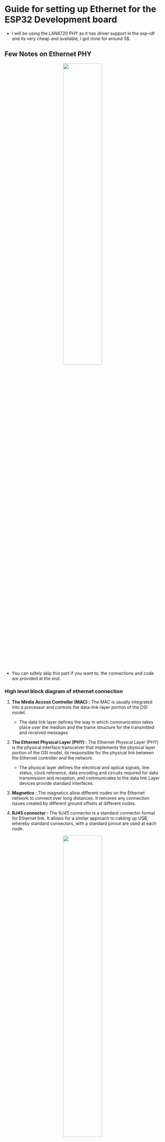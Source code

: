 # Guide for setting up Ethernet for the ESP32 Development board

- I will be using the LAN8720 PHY as it has driver support in the esp-idf and its very cheap and available, I got mine for around 5$.

## Few Notes on Ethernet PHY

<p align="center">
  <img src="./Images/Internet_Model.png"
       width="50%" 
       style="border-radius: 30px;"/>
</p>

* You can safely skip this part if you want to, the connections and code are provided at the end.

### High level block diagram of ethernet connection 

1. **The Media Access Controller (MAC) :** The MAC is usually integrated into a processor and controls the data-link-layer portion of the OSI model. 
    * The data link layer defines the way in which communication takes place over the medium and the frame structure for the transmitted and received messages

2. **The Ethernet Physical Layer (PHY) :** The Ethernet Physical Layer (PHY) is the physical interface transceiver that implements the physical layer portion of the OSI model, its responsible for the physical link between the Ethernet controller and the network.
    * The physical layer defines the electrical and optical signals, line status, clock reference, data encoding and circuits required for data transmission and reception, and communicates to the data link Layer devices provide standard interfaces.

3. **Magnetics :** The magnetics allow different nodes on the Ethernet network to connect over long distances. It
removes any connection issues created by different ground offsets at different nodes.

4. **RJ45 connector :** The RJ45 connector is a standard connector format for Ethernet link. It allows for a similar
approach to cabling up USB, whereby standard connectors, with a standard pinout are used at each node.

<p align="center">
  <img src="./Images/itemeditorimage_5d373394092bf.webp"
       width="50%" 
       style="border-radius: 30px;"/>
</p>

* The ESP32 already contains an Internal Ethernet Media Access Controller (MAC) and it can send and recieve data by using the external Ethernet PHY (physical layer), here comes the role of the LAN8720 which provides everything from the PHY to the RJ45 Connector in a small easy to use package

* **The communication between MAC and PHY can have diverse choices:**
    * **MII** (Media Independent Interface)
    * **RMII** (Reduced Media Independent Interface)

<p align="center">
  <img src="./Images/image.png"
       width="75%" 
       style="border-radius: 30px;"/>
</p>


* **MII has two signal interfaces :**
    * **A Data Interface :** for sending and receiving Ethernet frame data.
    * **A PHY management interface (MDIO also known as SMI or MIIM):** used to read and write the control and status registers of the PHY in order to configure each PHY before Operation, and to monitor link status during operation.
    * **From the hardware point of view, the MIIM consists of the following two signals :** 
        * **MDC :** Management Data clock that is driven by the MAC device to the PHY (25 MHz clock).
        * **MDIO data :** Management Data Input/output, the PHY drives it to provide register data.

![alt text](./Images/image-1.png)

* The Reduced Media-Independent Interface (RMII) specification reduces the number of pins between the microcontroller’s external peripherals and the external PHY at a data transmission rate of 10 Mbit/s or 100 Mbit/s. 

* MII includes 16 pins that contain data and control signals, RMII specification reduces it to 7.

* **RMII has the following features:**
    * Support for an operating rate of 10 Mbit/s or 100 Mbit/s
    * The reference clock frequency **must be 50 MHz**.
    * The same reference clock must be provided externally both to the MAC and the external Ethernet PHY.
    * It provides independent 2-bit-wide Tx and Rx data paths.

![alt text](./Images/image-2.png)

## Ways to Generate the Reference Clock

1- Using an externally connected 50MHz crystal oscillator which can be used for both the PHY and MAC

<p align="center">
  <img src="./Images/image-3.png"
       width="50%" "/>
</p>

2- Using an externally lower cost 25MHz fundamental crystal and The PHY outputs a 50MHz clock output to the MAC

<p align="center">
  <img src="./Images/image-4.png"
       width="75%" "/>
</p>

3- Internal MAC can generate the reference clock using an internal high-precision PLL and feed it to the PHY.


<p align="center">
  <img src="./Images/image-5.png"
       width="70%" "/>
</p>

---

# Problem 

![alt text](./Images/image-6.png)

![alt text](./Images/image-7.png)

- The LAN8720 board contains an external 50 MHz oscillator so the first way to generate reference clock is the logical option, but !

* `GPIO0` is the only choice to input the reference clock in the ESP32
    * But the `GPIO0` pin have an important role in selecting the Bootloader Mode as the esp32 will enter the serial bootloader (programming mode) when `GPIO0` is held low on reset, otherwise it will run the program in flash.
 
* The famous workaround for this issue is to disable the reference clk in hardware by default and then re-enable it at the driver installation stage. 
    * This can be done using the `Enable` pin of the oscillator, you can connect it to the `NC` (not connected) pin of the LAN8720 and use an extra pin (power pin) in the ESP32 to re-enable the oscillator while installing the driver 

* Sautter made an excellent demonstration here to this workaround :
    - [Sautter LAN8720](https://sautter.com/blog/ethernet-on-esp32-using-lan8720/)

* **This workaround is problematic for me for two reasons :**

1- I am using the dev-kit-v1 board which has no `GPIO0` and I didnt really want to solder my chip

![alt text](./Images/image-8.png)

![alt text](./Images/image-9.png)

2- it requires a modification to the ethernet driver and an extra "power pin" which I didnt like.

## Another Solution

* In the espressif docs I noticed an Important paragraph

> What is more, if you are not using PSRAM in your design, GPIO16 and GPIO17 are also available to output the reference clock.

- Using the third way of generating the reference clock, I wont really need the 50 MHz of the external oscillator I can use the ESP32 internal PLL to generate the reference clock and avoid the headache of `GPIO0` all together 
- My DEVKIT contained `GPIO17` which outputs an Inverted output of 50MHz APLL clock which was found the most stable option for long signal wires.

- The only thing needed was to disable the external oscillator all together and use the ESP32 clock instead.

![alt text](./Images/image-10.png)

- After examining the datasheet you can remove connection by moving the 330 ohm resistors 

- I didnt want to modify the board so I just connected the enable pin of the oscillator to the `NC` and just grounded the `NC` permanently.

![alt text](./Images/image-11.png)

## Wiring

| GPIO   | RMII Signal | Notes        |
| ------ | ----------- | ------------ |
| GPIO21 | TX_EN       | EMAC_TX_EN   |
| GPIO19 | TX0         | EMAC_TXD0    |
| GPIO22 | TX1         | EMAC_TXD1    |
| GPIO25 | RX0         | EMAC_RXD0    |
| GPIO26 | RX1         | EMAC_RXD1    |
| GPIO27 | CRS_DV      | EMAC_RX_DRV  |


| GPIO   | Function             | Notes        |
| ------ | -------------------- | ------------ |
| GPIO17 | EMAC_CLK_180         | REFCLK       |

* SMI (Serial Management Interface) wiring is not fixed. You may need to changed it according to your board schematic. By default they're connected as follows:

| GPIO   | SMI Signal  | Notes         |
| ------ | ----------- | ------------- |
| GPIO23 | MDC         | Output to PHY |
| GPIO18 | MDIO        | Bidirectional |

* Dont forget to connect the Enable pin of the Oscillator to the `NC` in LAN8720 and connect the `NC` to the ESP32 `GND`


![alt text](./Images/image-12.png)



## Performance
* I honestly didnt expect much because the traces was very long but the result was acceptable to me.
    * I tested it extensively for long periods and I didnt notice any drops or weird behaviour.

### Latency 
![alt text](./Images/image-13.png)

### Throughput
![alt text](./Images/image-14.png)
* Using the iperf example 

## Code
* I am here using the esp-idf, this a minimal driver extracted from the examples.

```c
#include <stdio.h>
#include <stdint.h>
#include <stddef.h>
#include <string.h>

#include "freertos/FreeRTOS.h"
#include "freertos/task.h"
#include "freertos/semphr.h"
#include "freertos/queue.h"
#include "freertos/event_groups.h"

#include "esp_netif.h"
#include "esp_eth.h"
#include "esp_wifi.h"
#include "esp_system.h"
#include "nvs_flash.h"
#include "esp_event.h"
#include "esp_log.h"
#include "esp_eth_driver.h"
#include "esp_check.h"
#include "esp_mac.h"

#include "lwip/sockets.h"
#include "lwip/dns.h"
#include "lwip/netdb.h"

#define ETH_PHY_ADDR         1
#define ETH_PHY_RST_GPIO    -1          // not connected
#define ETH_MDC_GPIO        23
#define ETH_MDIO_GPIO       18

static EventGroupHandle_t s_eth_event_group;

#define ETHERNET_CONNECTED_BIT BIT0
#define ETHERNET_FAIL_BIT      BIT1


static esp_eth_handle_t eth_init_internal(esp_eth_mac_t **mac_out, esp_eth_phy_t **phy_out)
{
    esp_eth_handle_t ret = NULL;

    // Init common MAC and PHY configs to default
    eth_mac_config_t mac_config = ETH_MAC_DEFAULT_CONFIG();
    eth_phy_config_t phy_config = ETH_PHY_DEFAULT_CONFIG();

    // Update PHY config based on board specific configuration
    phy_config.phy_addr = ETH_PHY_ADDR;
    phy_config.reset_gpio_num = ETH_PHY_RST_GPIO;
    // Init vendor specific MAC config to default
    eth_esp32_emac_config_t esp32_emac_config = ETH_ESP32_EMAC_DEFAULT_CONFIG();
    // Update vendor specific MAC config based on board configuration
    esp32_emac_config.smi_mdc_gpio_num = ETH_MDC_GPIO;
    esp32_emac_config.smi_mdio_gpio_num = ETH_MDIO_GPIO;
    // Create new ESP32 Ethernet MAC instance
    esp_eth_mac_t *mac = esp_eth_mac_new_esp32(&esp32_emac_config, &mac_config);
    // Create new PHY instance based on board configuration
    esp_eth_phy_t *phy = esp_eth_phy_new_lan87xx(&phy_config);
    // Init Ethernet driver to default and install it
    esp_eth_handle_t eth_handle = NULL;
    esp_eth_config_t config = ETH_DEFAULT_CONFIG(mac, phy);
    ESP_GOTO_ON_FALSE(esp_eth_driver_install(&config, &eth_handle) == ESP_OK, NULL,
                        err, ETH_TAG, "Ethernet driver install failed");

    if (mac_out != NULL) {
        *mac_out = mac;
    }
    if (phy_out != NULL) {
        *phy_out = phy;
    }
    return eth_handle;
err:
    if (eth_handle != NULL) {
        esp_eth_driver_uninstall(eth_handle);
    }
    if (mac != NULL) {
        mac->del(mac);
    }
    if (phy != NULL) {
        phy->del(phy);
    }
    return ret;
}

esp_err_t example_eth_init(esp_eth_handle_t *eth_handles_out[], uint8_t *eth_cnt_out)
{
    esp_err_t ret = ESP_OK;
    esp_eth_handle_t *eth_handles = NULL;
    uint8_t eth_cnt = 0;

    ESP_GOTO_ON_FALSE(eth_handles_out != NULL && eth_cnt_out != NULL, ESP_ERR_INVALID_ARG,
                        err, ETH_TAG, "invalid arguments: initialized handles array or number of interfaces");
    eth_handles = calloc(1, sizeof(esp_eth_handle_t));
    ESP_GOTO_ON_FALSE(eth_handles != NULL, ESP_ERR_NO_MEM, err, ETH_TAG, "no memory");

    eth_handles[eth_cnt] = eth_init_internal(NULL, NULL);
    ESP_GOTO_ON_FALSE(eth_handles[eth_cnt], ESP_FAIL, err, ETH_TAG, "internal Ethernet init failed");
    eth_cnt++;

    ESP_LOGD(ETH_TAG, "no Ethernet device selected to init");
    *eth_handles_out = eth_handles;
    *eth_cnt_out = eth_cnt;

    return ret;
err:
    free(eth_handles);
    return ret;
}

/** Event handler for Ethernet events */
static void eth_event_handler(void *arg, esp_event_base_t event_base, int32_t event_id, void *event_data)
{
    uint8_t mac_addr[6] = {0};
    /* we can get the ethernet driver handle from event data */
    esp_eth_handle_t eth_handle = *(esp_eth_handle_t *)event_data;

    switch (event_id) {
    case ETHERNET_EVENT_CONNECTED:
        esp_eth_ioctl(eth_handle, ETH_CMD_G_MAC_ADDR, mac_addr);
        ESP_LOGI(ETH_TAG, "Ethernet Link Up");
        ESP_LOGI(ETH_TAG, "Ethernet HW Addr %02x:%02x:%02x:%02x:%02x:%02x",
                 mac_addr[0], mac_addr[1], mac_addr[2], mac_addr[3], mac_addr[4], mac_addr[5]);
        break;
    case ETHERNET_EVENT_DISCONNECTED:
        ESP_LOGI(ETH_TAG, "Ethernet Link Down");
        xEventGroupSetBits(s_eth_event_group, ETHERNET_FAIL_BIT);
        break;
    case ETHERNET_EVENT_START:
        ESP_LOGI(ETH_TAG, "Ethernet Started");
        break;
    case ETHERNET_EVENT_STOP:
        ESP_LOGI(ETH_TAG, "Ethernet Stopped");
        break;
    default:
        break;
    }
}

/** Event handler for IP_EVENT_ETH_GOT_IP */
static void got_ip_event_handler(void *arg, esp_event_base_t event_base, int32_t event_id, void *event_data)
{
    ip_event_got_ip_t *event = (ip_event_got_ip_t *) event_data;
    const esp_netif_ip_info_t *ip_info = &event->ip_info;

    ESP_LOGI(ETH_TAG, "Ethernet Got IP Address");
    ESP_LOGI(ETH_TAG, "~~~~~~~~~~~");
    ESP_LOGI(ETH_TAG, "ETHIP:" IPSTR, IP2STR(&ip_info->ip));
    ESP_LOGI(ETH_TAG, "ETHMASK:" IPSTR, IP2STR(&ip_info->netmask));
    ESP_LOGI(ETH_TAG, "ETHGW:" IPSTR, IP2STR(&ip_info->gw));
    ESP_LOGI(ETH_TAG, "~~~~~~~~~~~");

    xEventGroupSetBits(s_eth_event_group, ETHERNET_CONNECTED_BIT);

}

void ethernet_setup(void)
{
    s_eth_event_group = xEventGroupCreate();
    // Initialize Ethernet driver
    uint8_t eth_port_cnt = 0;
    esp_eth_handle_t *eth_handles;
    ESP_ERROR_CHECK(example_eth_init(&eth_handles, &eth_port_cnt));

    // Initialize TCP/IP network interface aka the esp-netif (should be called only once in application)
    ESP_ERROR_CHECK(esp_netif_init());
    // Create default event loop that running in background
    ESP_ERROR_CHECK(esp_event_loop_create_default());

    // Create instance(s) of esp-netif for Ethernet(s)
    // Use ESP_NETIF_DEFAULT_ETH when just one Ethernet interface is used and you don't need to modify
    // default esp-netif configuration parameters.
    esp_netif_config_t cfg = ESP_NETIF_DEFAULT_ETH();
    esp_netif_t *eth_netif = esp_netif_new(&cfg);
    
    #if STATIC_IP
        if (esp_netif_dhcpc_stop(eth_netif) != ESP_OK) {
            ESP_LOGE(TAG, "Failed to stop dhcp client");
            return;
        }
        esp_netif_ip_info_t info_t;
        memset(&info_t, 0, sizeof(esp_netif_ip_info_t));
        ipaddr_aton((const char *)S_IP, &info_t.ip.addr);
        ipaddr_aton((const char *)GATEWAY, &info_t.gw.addr);
        ipaddr_aton((const char *)NETMASK, &info_t.netmask.addr);
        if(esp_netif_set_ip_info(eth_netif, &info_t) != ESP_OK){
            ESP_LOGE(TAG, "Failed to set ip info");
        }
    #endif /* STATIC_IP */

    // Attach Ethernet driver to TCP/IP stack
    ESP_ERROR_CHECK(esp_netif_attach(eth_netif, esp_eth_new_netif_glue(eth_handles[0])));
    
    // Register user defined event handers
    ESP_ERROR_CHECK(esp_event_handler_register(ETH_EVENT, ESP_EVENT_ANY_ID, &eth_event_handler, NULL));
    ESP_ERROR_CHECK(esp_event_handler_register(IP_EVENT, IP_EVENT_ETH_GOT_IP, &got_ip_event_handler, NULL));

    // Start Ethernet driver state machine
    for (int i = 0; i < eth_port_cnt; i++) {
        ESP_ERROR_CHECK(esp_eth_start(eth_handles[i]));
    }

    EventBits_t bits = xEventGroupWaitBits(s_eth_event_group,
                                           ETHERNET_CONNECTED_BIT | ETHERNET_FAIL_BIT,
                                           pdFALSE,
                                           pdFALSE,
                                           portMAX_DELAY);

    /* xEventGroupWaitBits() returns the bits before the call returned, 
     ** hence we can test which event actually happened. 
     */
    if (bits & ETHERNET_CONNECTED_BIT) {
        ESP_LOGI(ETH_TAG, "Ethernet Connection established.\n");
    } else if (bits & ETHERNET_FAIL_BIT) {
        ESP_LOGE(ETH_TAG, "Ethernet Connection Failed.");
    } else {
        ESP_LOGE(ETH_TAG, "UNEXPECTED EVENT");
    }
}


void app_main(void)
{
    
    ethernet_setup();

    vTaskDelay(2000/portTICK_PERIOD_MS);

    // do whatever you want
}
```


## References : 
* https://github.com/espressif/arduino-esp32/issues/2907
* https://esp32.com/viewtopic.php?t=5732
* https://github.com/flusflas/esp32-ethernet
* https://sautter.com/blog/ethernet-on-esp32-using-lan8720/
* https://community.home-assistant.io/t/esp32-lan8720-need-help/316270/7
* https://mischianti.org/integrating-lan8720-with-esp32-for-ethernet-connectivity-with-plain-http-and-ssl-https/
* https://arduino.ru/forum/apparatnye-voprosy/podklyuchenie-ethernet-lan8720-i-esp32-devkit-c-esp32-devkit-v1

 - Special thanks to all the people that shared their knowledge and experience 